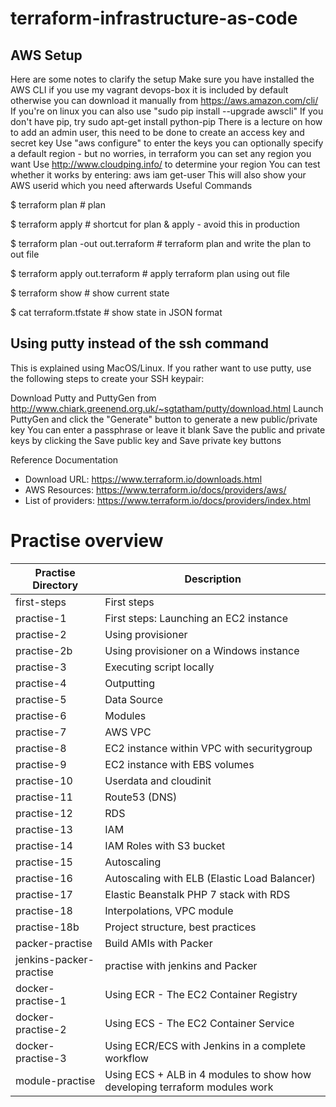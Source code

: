 # terraform-infrastructure-as-code

## AWS Setup

Here are some notes to clarify the setup
Make sure you have installed the AWS CLI
if you use my vagrant devops-box it is included by default
otherwise you can download it manually from https://aws.amazon.com/cli/
If you're on linux you can also use "sudo pip install --upgrade awscli"
If you don't have pip, try sudo apt-get install python-pip
There is a lecture on how to add an admin user, this need to be done to create an access key and secret key
Use "aws configure" to enter the keys
you can optionally specify a default region - but no worries, in terraform you can set any region you want
Use http://www.cloudping.info/ to determine your region
You can test whether it works by entering: aws iam get-user
This will also show your AWS userid which you need afterwards
Useful Commands

$ terraform plan                                  # plan

$ terraform apply                                 # shortcut for plan & apply - avoid this in production

$ terraform plan -out out.terraform      # terraform plan and write the plan to out file

$ terraform apply out.terraform            # apply terraform plan using out file

$ terraform show                                  # show current state

$ cat terraform.tfstate                           # show state in JSON format



## Using putty instead of the ssh command

This is explained using MacOS/Linux. If you rather want to use putty, use the following steps to create your SSH keypair:

Download Putty and PuttyGen from http://www.chiark.greenend.org.uk/~sgtatham/putty/download.html
Launch PuttyGen and click the "Generate" button to generate a new public/private key
You can enter a passphrase or leave it blank
Save the public and private keys by clicking the Save public key and Save private key buttons


Reference Documentation

- Download URL: https://www.terraform.io/downloads.html
- AWS Resources: https://www.terraform.io/docs/providers/aws/
- List of providers: https://www.terraform.io/docs/providers/index.html


# Practise overview
Practise Directory | Description
------------ | -------------
first-steps | First steps
practise-1 | First steps: Launching an EC2 instance
practise-2 | Using provisioner
practise-2b | Using provisioner on a Windows instance
practise-3 | Executing script locally
practise-4 | Outputting
practise-5 | Data Source
practise-6 | Modules
practise-7 | AWS VPC
practise-8 | EC2 instance within VPC with securitygroup
practise-9 | EC2 instance with EBS volumes
practise-10 | Userdata and cloudinit
practise-11 | Route53 (DNS)
practise-12 | RDS
practise-13 | IAM
practise-14 | IAM Roles with S3 bucket
practise-15 | Autoscaling
practise-16 | Autoscaling with ELB (Elastic Load Balancer)
practise-17 | Elastic Beanstalk PHP 7 stack with RDS
practise-18 | Interpolations, VPC module
practise-18b | Project structure, best practices
packer-practise | Build AMIs with Packer
jenkins-packer-practise | practise with jenkins and Packer
docker-practise-1 | Using ECR - The EC2 Container Registry
docker-practise-2 | Using ECS - The EC2 Container Service
docker-practise-3 | Using ECR/ECS with Jenkins in a complete workflow
module-practise | Using ECS + ALB in 4 modules to show how developing terraform modules work
